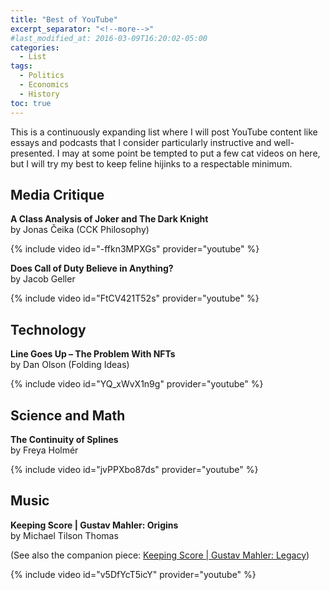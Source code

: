```yaml
---
title: "Best of YouTube"
excerpt_separator: "<!--more-->"
#last_modified_at: 2016-03-09T16:20:02-05:00
categories:
  - List
tags:
  - Politics
  - Economics
  - History
toc: true
---
```


This is a continuously expanding list where I will post YouTube content like essays and podcasts that I consider particularly instructive and well-presented. I may at some point be tempted to put a few cat videos on here, but I will try my best to keep feline hijinks to a respectable minimum.


## Media Critique

**A Class Analysis of Joker and The Dark Knight**\
by Jonas Čeika (CCK Philosophy)

{% include video id="-ffkn3MPXGs" provider="youtube" %}

**Does Call of Duty Believe in Anything?**\
by Jacob Geller

{% include video id="FtCV421T52s" provider="youtube" %}

## Technology

**Line Goes Up – The Problem With NFTs**\
by Dan Olson (Folding Ideas)

{% include video id="YQ_xWvX1n9g" provider="youtube" %}

## Science and Math

**The Continuity of Splines**\
by Freya Holmér

{% include video id="jvPPXbo87ds" provider="youtube" %}

## Music
**Keeping Score | Gustav Mahler: Origins**\
by Michael Tilson Thomas

(See also the companion piece: [Keeping Score | Gustav Mahler: Legacy](https://www.youtube.com/watch?v=2qv_vCHZkcg))

{% include video id="v5DfYcT5icY" provider="youtube" %}

